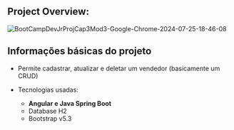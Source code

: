 ## Project Overview:

![BootCampDevJrProjCap3Mod3-Google-Chrome-2024-07-25-18-46-08](https://github.com/user-attachments/assets/89e9f0f1-a103-40be-9712-1b7f5ab51f0b)


## Informações básicas do projeto

- Permite cadastrar, atualizar e deletar um vendedor (basicamente um CRUD)

- Tecnologias usadas:
  - **Angular e Java Spring Boot**
  - Database H2
  - Bootstrap v5.3

